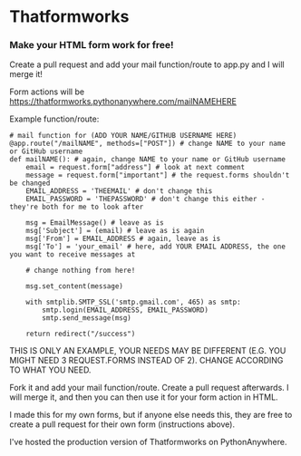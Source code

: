 # Thatformworks
### Make your HTML form work for free!

Create a pull request and add your mail function/route to app.py and I will merge it!

Form actions will be https://thatformworks.pythonanywhere.com/mailNAMEHERE

Example function/route:
```
# mail function for (ADD YOUR NAME/GITHUB USERNAME HERE)
@app.route("/mailNAME", methods=["POST"]) # change NAME to your name or GitHub username
def mailNAME(): # again, change NAME to your name or GitHub username
    email = request.form["address"] # look at next comment
    message = request.form["important"] # the request.forms shouldn't be changed
    EMAIL_ADDRESS = 'THEEMAIL' # don't change this
    EMAIL_PASSWORD = 'THEPASSWORD' # don't change this either - they're both for me to look after
    
    msg = EmailMessage() # leave as is
    msg['Subject'] = (email) # leave as is again
    msg['From'] = EMAIL_ADDRESS # again, leave as is
    msg['To'] = 'your_email' # here, add YOUR EMAIL ADDRESS, the one you want to receive messages at
    
    # change nothing from here!

    msg.set_content(message)

    with smtplib.SMTP_SSL('smtp.gmail.com', 465) as smtp:
        smtp.login(EMAIL_ADDRESS, EMAIL_PASSWORD)
        smtp.send_message(msg)

    return redirect("/success")
```
THIS IS ONLY AN EXAMPLE, YOUR NEEDS MAY BE DIFFERENT (E.G. YOU MIGHT NEED 3 REQUEST.FORMS INSTEAD OF 2). CHANGE ACCORDING TO WHAT YOU NEED.

Fork it and add your mail function/route. Create a pull request afterwards. I will merge it, and then you can then use it for your form action in HTML.

I made this for my own forms, but if anyone else needs this, they are free to create a pull request for their own form (instructions above).

I've hosted the production version of Thatformworks on PythonAnywhere.
